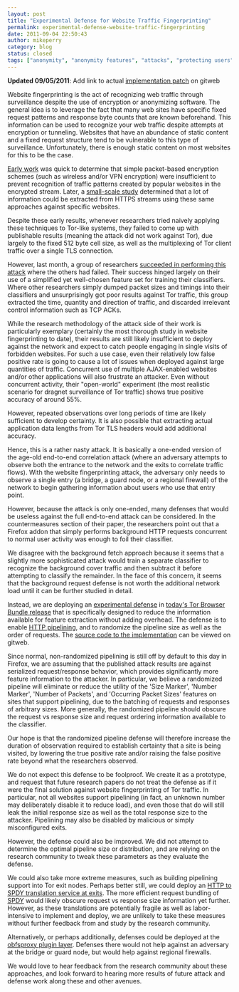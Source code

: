 ```yaml
---
layout: post
title: "Experimental Defense for Website Traffic Fingerprinting"
permalink: experimental-defense-website-traffic-fingerprinting
date: 2011-09-04 22:50:43
author: mikeperry
category: blog
status: closed
tags: ["anonymity", "anonymity features", "attacks", "protecting users", "research", "surveillance", "traffic analysis"]
---
```


**Updated 09/05/2011**: Add link to actual [implementation patch](https://gitweb.torproject.org/torbrowser.git/blob/maint-2.2:/src/current-patches/0006-Randomize-HTTP-pipeline-order-and-depth.patch) on gitweb  
   

Website fingerprinting is the act of recognizing web traffic through surveillance despite the use of encryption or anonymizing software. The general idea is to leverage the fact that many web sites have specific fixed request patterns and response byte counts that are known beforehand. This information can be used to recognize your web traffic despite attempts at encryption or tunneling. Websites that have an abundance of static content and a fixed request structure tend to be vulnerable to this type of surveillance. Unfortunately, there is enough static content on most websites for this to be the case.

[Early work](http://guh.nu/projects/ta/safeweb/safeweb.pdf) was quick to determine that simple packet-based encryption schemes (such as wireless and/or VPN encryption) were insufficient to prevent recognition of traffic patterns created by popular websites in the encrypted stream. Later, a [small-scale study](http://research.microsoft.com/pubs/119060/WebAppSideChannel-final.pdf) determined that a lot of information could be extracted from HTTPS streams using these same approaches against specific websites.

Despite these early results, whenever researchers tried naively applying these techniques to Tor-like systems, they failed to come up with publishable results (meaning the attack did not work against Tor), due largely to the fixed 512 byte cell size, as well as the multiplexing of Tor client traffic over a single TLS connection.

However, last month, a group of researchers [succeeded in performing this attack](http://lorre.uni.lu/~andriy/papers/acmccs-wpes11-fingerprinting.pdf) where the others had failed. Their success hinged largely on their use of a simplified yet well-chosen feature set for training their classifiers. Where other researchers simply dumped packet sizes and timings into their classifiers and unsurprisingly got poor results against Tor traffic, this group extracted the time, quantity and direction of traffic, and discarded irrelevant control information such as TCP ACKs.

While the research methodology of the attack side of their work is particularly exemplary (certainly the most thorough study in website fingerprinting to date), their results are still likely insufficient to deploy against the network and expect to catch people engaging in single visits of forbidden websites. For such a use case, even their relatively low false positive rate is going to cause a lot of issues when deployed against large quantities of traffic. Concurrent use of multiple AJAX-enabled websites and/or other applications will also frustrate an attacker. Even without concurrent activity, their "open-world" experiment (the most realistic scenario for dragnet surveillance of Tor traffic) shows true positive accuracy of around 55%.

However, repeated observations over long periods of time are likely sufficient to develop certainty. It is also possible that extracting actual application data lengths from Tor TLS headers would add additional accuracy.

Hence, this is a rather nasty attack. It is basically a one-ended version of the age-old end-to-end correlation attack (where an adversary attempts to observe both the entrance to the network and the exits to correlate traffic flows). With the website fingerprinting attack, the adversary only needs to observe a single entry (a bridge, a guard node, or a regional firewall) of the network to begin gathering information about users who use that entry point.

However, because the attack is only one-ended, many defenses that would be useless against the full end-to-end attack can be considered. In the countermeasures section of their paper, the researchers point out that a Firefox addon that simply performs background HTTP requests concurrent to normal user activity was enough to foil their classifier.

We disagree with the background fetch approach because it seems that a slightly more sophisticated attack would train a separate classifier to recognize the background cover traffic and then subtract it before attempting to classify the remainder. In the face of this concern, it seems that the background request defense is not worth the additional network load until it can be further studied in detail.

Instead, we are deploying an [experimental defense](https://trac.torproject.org/projects/tor/ticket/3914) in [today's Tor Browser Bundle release](https://blog.torproject.org/blog/new-tor-browser-bundles-5) that is specifically designed to reduce the information available for feature extraction without adding overhead. The defense is to enable [HTTP pipelining](https://secure.wikimedia.org/wikipedia/en/wiki/HTTP_pipelining), and to randomize the pipeline size as well as the order of requests. The [source code to the implementation](https://gitweb.torproject.org/torbrowser.git/blob/maint-2.2:/src/current-patches/0006-Randomize-HTTP-pipeline-order-and-depth.patch) can be viewed on gitweb.

Since normal, non-randomized pipelining is still off by default to this day in Firefox, we are assuming that the published attack results are against serialized request/response behavior, which provides significantly more feature information to the attacker. In particular, we believe a randomized pipeline will eliminate or reduce the utility of the 'Size Marker', 'Number Marker', 'Number of Packets', and 'Occurring Packet Sizes' features on sites that support pipelining, due to the batching of requests and responses of arbitrary sizes. More generally, the randomized pipeline should obscure the request vs response size and request ordering information available to the classifier.

Our hope is that the randomized pipeline defense will therefore increase the duration of observation required to establish certainty that a site is being visited, by lowering the true positive rate and/or raising the false positive rate beyond what the researchers observed.

We do not expect this defense to be foolproof. We create it as a prototype, and request that future research papers do not treat the defense as if it were the final solution against website fingerprinting of Tor traffic. In particular, not all websites support pipelining (in fact, an unknown number may deliberately disable it to reduce load), and even those that do will still leak the initial response size as well as the total response size to the attacker. Pipelining may also be disabled by malicious or simply misconfigured exits.

However, the defense could also be improved. We did not attempt to determine the optimal pipeline size or distribution, and are relying on the research community to tweak these parameters as they evaluate the defense.

We could also take more extreme measures, such as building pipelining support into Tor exit nodes. Perhaps better still, we could deploy an [HTTP to SPDY translation service at exits](https://gitweb.torproject.org/torspec.git/blob/HEAD:/proposals/ideas/xxx-using-spdy.txt). The more efficient request bundling of [SPDY](http://dev.chromium.org/spdy) would likely obscure request vs response size information yet further. However, as these translations are potentially fragile as well as labor-intensive to implement and deploy, we are unlikely to take these measures without further feedback from and study by the research community.

Alternatively, or perhaps additionally, defenses could be deployed at the [obfsproxy plugin layer](https://gitweb.torproject.org/obfsproxy.git/blob/HEAD:/doc/protocol-spec.txt). Defenses there would not help against an adversary at the bridge or guard node, but would help against regional firewalls.

We would love to hear feedback from the research community about these approaches, and look forward to hearing more results of future attack and defense work along these and other avenues.
